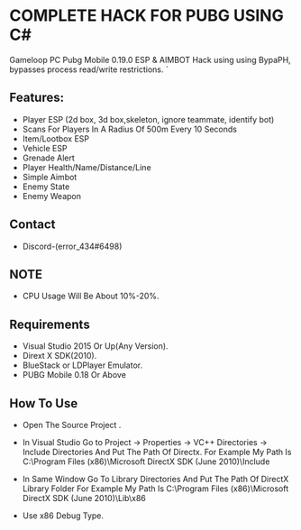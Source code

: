 # COMPLETE HACK FOR PUBG USING C#

Gameloop PC Pubg Mobile 0.19.0 ESP &amp; AIMBOT Hack using using BypaPH, bypasses process read/write restrictions.
`


## Features:
- Player ESP (2d box, 3d box,skeleton, ignore teammate, identify bot)
- Scans For Players In A Radius Of 500m Every 10 Seconds 
- Item/Lootbox ESP
- Vehicle ESP
- Grenade Alert
- Player Health/Name/Distance/Line
- Simple Aimbot
- Enemy State
- Enemy Weapon

## Contact 
- Discord-(error_434#6498)


## NOTE

* CPU Usage Will Be About 10%-20%.

## Requirements

* Visual Studio 2015 Or Up(Any Version).
* Dirext X SDK(2010).
* BlueStack or LDPlayer Emulator.
* PUBG Mobile 0.18 Or Above

## How To Use

*  Open The Source Project .

* In Visual Studio Go to Project -> Properties -> VC++ Directories -> Include Directories And Put The Path Of Directx. 
    For Example My Path Is C:\Program Files (x86)\Microsoft DirectX SDK (June 2010)\Include

* In Same Window Go To Library Directories And Put The Path Of DirectX Library Folder 
  For Example My Path Is C:\Program Files (x86)\Microsoft DirectX SDK (June 2010)\Lib\x86

* Use x86 Debug Type.

